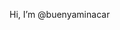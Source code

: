 Hi, I’m @buenyaminacar

<!---
buenyaminacar199/buenyaminacar199 is a ✨ special ✨ repository because its `README.md` (this file) appears on your GitHub profile.
You can click the Preview link to take a look at your changes.
--->
